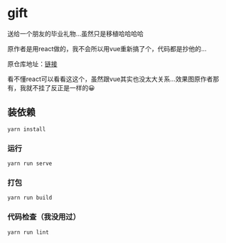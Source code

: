 # gift
送给一个朋友的毕业礼物...虽然只是移植哈哈哈哈

原作者是用react做的，我不会所以用vue重新搞了个，代码都是抄他的...

原仓库地址：[链接](https://github.com/Rychou/two_years)

看不懂react可以看看这这个，虽然跟vue其实也没太大关系...效果图原作者那有，我就不挂了反正是一样的😀
## 装依赖
```
yarn install
```

### 运行
```
yarn run serve
```

### 打包
```
yarn run build
```

### 代码检查（我没用过）
```
yarn run lint
```
